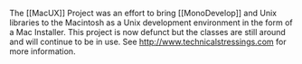 The [[MacUX]] Project was an effort to bring [[MonoDevelop]] and Unix libraries to the Macintosh as a Unix development environment in the form of a Mac Installer. This project is now defunct but the classes are still around and will continue to be in use. See http://www.technicalstressings.com for more information.
